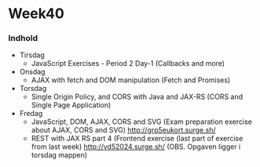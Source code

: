 # Week40
### Indhold

* Tirsdag
  * JavaScript Exercises - Period 2 Day-1 (Callbacks and more)
* Onsdag
  * AJAX with fetch and DOM manipulation (Fetch and Promises)
* Torsdag
  * Single Origin Policy, and CORS with Java and JAX-RS (CORS and Single Page Application)
* Fredag
  * JavaScript, DOM, AJAX, CORS and SVG (Exam preparation exercise about AJAX, CORS and SVG) http://grp5eukort.surge.sh/
  * REST with JAX RS part 4 (Frontend exercise (last part of exercise from last week) http://vd52024.surge.sh/ (OBS. Opgaven ligger i torsdag mappen)

